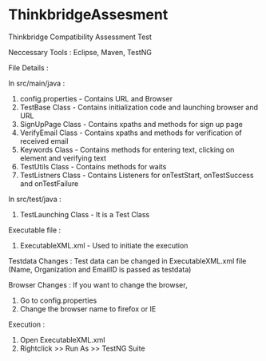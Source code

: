 # ThinkbridgeAssesment
Thinkbridge Compatibility Assessment Test

Neccessary Tools : Eclipse, Maven, TestNG

File Details :

In src/main/java :
  1. config.properties - Contains URL and Browser
  2. TestBase Class - Contains initialization code and launching browser and URL
  3. SignUpPage Class - Contains xpaths and methods for sign up page
  4. VerifyEmail Class - Contains xpaths and methods for verification of received email
  5. Keywords Class - Contains methods for entering text, clicking on element and verifying text
  6. TestUtils Class - Contains methods for waits
  7. TestListners Class - Contains Listeners for onTestStart, onTestSuccess and onTestFailure
 
In src/test/java :
  1. TestLaunching Class - It is a Test Class

Executable file :
  1. ExecutableXML.xml - Used to initiate the execution


Testdata Changes :
Test data can be changed in ExecutableXML.xml file (Name, Organization and EmailID is passed as testdata)


Browser Changes :
If you want to change the browser, 
1. Go to config.properties
2. Change the browser name to firefox or IE


Execution :
1. Open ExecutableXML.xml
2. Rightclick >> Run As >> TestNG Suite

